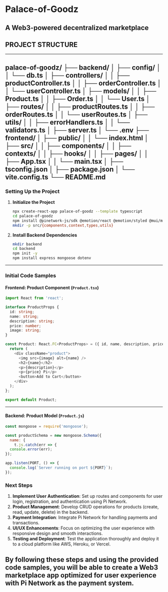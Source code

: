 # Palace-of-Goodz
A Web3-powered decentralized marketplace 
---
## PROJECT STRUCTURE ##

---
palace-of-goodz/
├── backend/
│   ├── config/
│   │   └── db.ts
│   ├── controllers/
│   │   ├── productController.ts
│   │   ├── orderController.ts
│   │   └── userController.ts
│   ├── models/
│   │   ├── Product.ts
│   │   ├── Order.ts
│   │   └── User.ts
│   ├── routes/
│   │   ├── productRoutes.ts
│   │   ├── orderRoutes.ts
│   │   └── userRoutes.ts
│   ├── utils/
│   │   ├── errorHandlers.ts
│   │   └── validators.ts
│   ├── server.ts
│   └── .env
├── frontend/
│   ├── public/
│   │   └── index.html
│   ├── src/
│   │   ├── components/
│   │   ├── contexts/
│   │   ├── hooks/
│   │   ├── pages/
│   │   ├── App.tsx
│   │   └── main.tsx
│   ├── tsconfig.json
│   ├── package.json
│   └── vite.config.ts
└── README.md
---
### Setting Up the Project

1. **Initialize the Project**
   ```sh
   npx create-react-app palace-of-goodz --template typescript
   cd palace-of-goodz
   npm install @pinetwork-js/sdk @emotion/react @emotion/styled @mui/material wagmi ethers
   mkdir -p src/{components,context,types,utils}
   ```

2. **Install Backend Dependencies**
   ```sh
   mkdir backend
   cd backend
   npm init -y
   npm install express mongoose dotenv
---
### Initial Code Samples

#### Frontend: Product Component (`Product.tsx`)
```typescript name=src/components/Product.tsx
import React from 'react';

interface ProductProps {
  id: string;
  name: string;
  description: string;
  price: number;
  image: string;
}

const Product: React.FC<ProductProps> = ({ id, name, description, price, image }) => {
  return (
    <div className="product">
      <img src={image} alt={name} />
      <h2>{name}</h2>
      <p>{description}</p>
      <p>{price} Pi</p>
      <button>Add to Cart</button>
    </div>
  );
};

export default Product;
```
---
#### Backend: Product Model (`Product.js`)
```javascript name=backend/models/Product.js
const mongoose = require('mongoose');

const productSchema = new mongoose.Schema({
  name: {
    t.js.catch(err => {
  console.error(err);
});

app.listen(PORT, () => {
  console.log(`Server running on port ${PORT}`);
});
```

### Next Steps
1. **Implement User Authentication**: Set up routes and components for user login, registration, and authentication using Pi Network.
2. **Product Management**: Develop CRUD operations for products (create, read, update, delete) in the backend.
3. **Payment Integration**: Integrate Pi Network for handling payments and transactions.
4. **UI/UX Enhancements**: Focus on optimizing the user experience with responsive design and smooth interactions.
5. **Testing and Deployment**: Test the application thoroughly and deploy it to a cloud platform like AWS, Heroku, or Vercel.

By following these steps and using the provided code samples, you will be able to create a Web3 marketplace app optimized for user experience with Pi Network as the payment system.
---
